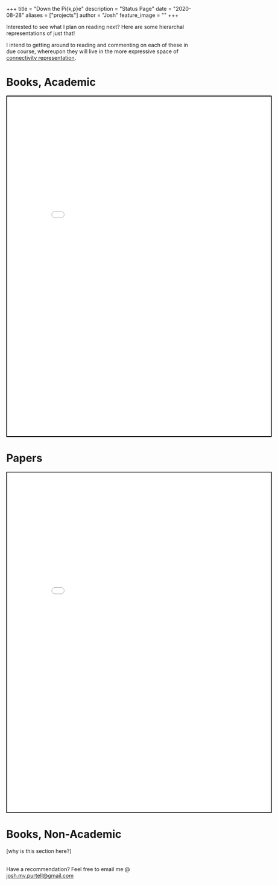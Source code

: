 +++
title = "Down the Pi{k,p}e"
description = "Status Page"
date = "2020-08-28"
aliases = ["projects"]
author = "Josh"
feature_image = ""
+++

Interested to see what I plan on reading next? Here are some hierarchal representations of just that! 

I intend to getting around to reading and commenting on each of these in due course, whereupon they will live in the more expressive space of [connectivity representation](/articles/).

# Books, Academic
<iframe seamless src="/wordbubble/books2read.html" style="width:700px; height:900px; border: 2px solid black"></iframe>

# Papers

<iframe seamless src="/wordbubble/papers2read.html" style="width:700px; height:900px; border: 2px solid black"></iframe>

# Books, Non-Academic

[why is this section here?]
<br/><br/>

Have a recommendation? Feel free to email me @ josh.mv.purtell@gmail.com